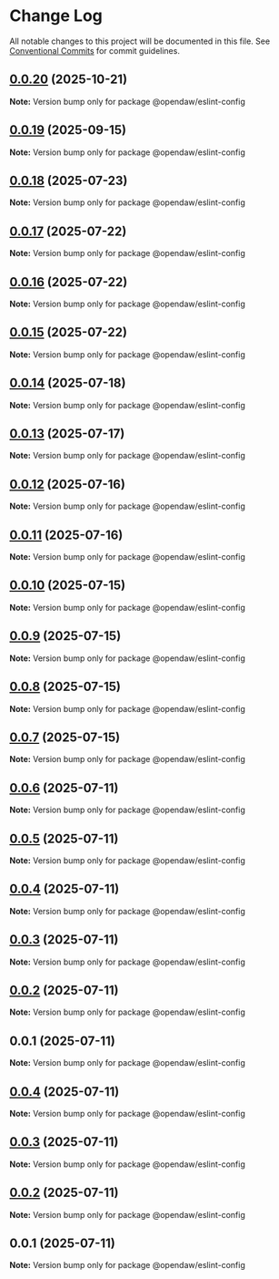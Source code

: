 # Change Log

All notable changes to this project will be documented in this file.
See [Conventional Commits](https://conventionalcommits.org) for commit guidelines.

## [0.0.20](https://github.com/andremichelle/openDAW/compare/@opendaw/eslint-config@0.0.19...@opendaw/eslint-config@0.0.20) (2025-10-21)

**Note:** Version bump only for package @opendaw/eslint-config

## [0.0.19](https://github.com/andremichelle/openDAW/compare/@opendaw/eslint-config@0.0.18...@opendaw/eslint-config@0.0.19) (2025-09-15)

**Note:** Version bump only for package @opendaw/eslint-config

## [0.0.18](https://github.com/andremichelle/openDAW/compare/@opendaw/eslint-config@0.0.17...@opendaw/eslint-config@0.0.18) (2025-07-23)

**Note:** Version bump only for package @opendaw/eslint-config

## [0.0.17](https://github.com/andremichelle/openDAW/compare/@opendaw/eslint-config@0.0.16...@opendaw/eslint-config@0.0.17) (2025-07-22)

**Note:** Version bump only for package @opendaw/eslint-config

## [0.0.16](https://github.com/andremichelle/openDAW/compare/@opendaw/eslint-config@0.0.15...@opendaw/eslint-config@0.0.16) (2025-07-22)

**Note:** Version bump only for package @opendaw/eslint-config

## [0.0.15](https://github.com/andremichelle/openDAW/compare/@opendaw/eslint-config@0.0.14...@opendaw/eslint-config@0.0.15) (2025-07-22)

**Note:** Version bump only for package @opendaw/eslint-config

## [0.0.14](https://github.com/andremichelle/openDAW/compare/@opendaw/eslint-config@0.0.13...@opendaw/eslint-config@0.0.14) (2025-07-18)

**Note:** Version bump only for package @opendaw/eslint-config

## [0.0.13](https://github.com/andremichelle/openDAW/compare/@opendaw/eslint-config@0.0.12...@opendaw/eslint-config@0.0.13) (2025-07-17)

**Note:** Version bump only for package @opendaw/eslint-config

## [0.0.12](https://github.com/andremichelle/openDAW/compare/@opendaw/eslint-config@0.0.11...@opendaw/eslint-config@0.0.12) (2025-07-16)

**Note:** Version bump only for package @opendaw/eslint-config

## [0.0.11](https://github.com/andremichelle/openDAW/compare/@opendaw/eslint-config@0.0.10...@opendaw/eslint-config@0.0.11) (2025-07-16)

**Note:** Version bump only for package @opendaw/eslint-config

## [0.0.10](https://github.com/andremichelle/openDAW/compare/@opendaw/eslint-config@0.0.9...@opendaw/eslint-config@0.0.10) (2025-07-15)

**Note:** Version bump only for package @opendaw/eslint-config

## [0.0.9](https://github.com/andremichelle/openDAW/compare/@opendaw/eslint-config@0.0.8...@opendaw/eslint-config@0.0.9) (2025-07-15)

**Note:** Version bump only for package @opendaw/eslint-config

## [0.0.8](https://github.com/andremichelle/openDAW/compare/@opendaw/eslint-config@0.0.7...@opendaw/eslint-config@0.0.8) (2025-07-15)

**Note:** Version bump only for package @opendaw/eslint-config

## [0.0.7](https://github.com/andremichelle/openDAW/compare/@opendaw/eslint-config@0.0.6...@opendaw/eslint-config@0.0.7) (2025-07-15)

**Note:** Version bump only for package @opendaw/eslint-config

## [0.0.6](https://github.com/andremichelle/openDAW/compare/@opendaw/eslint-config@0.0.5...@opendaw/eslint-config@0.0.6) (2025-07-11)

**Note:** Version bump only for package @opendaw/eslint-config

## [0.0.5](https://github.com/andremichelle/openDAW/compare/@opendaw/eslint-config@0.0.4...@opendaw/eslint-config@0.0.5) (2025-07-11)

**Note:** Version bump only for package @opendaw/eslint-config

## [0.0.4](https://github.com/andremichelle/openDAW/compare/@opendaw/eslint-config@0.0.3...@opendaw/eslint-config@0.0.4) (2025-07-11)

**Note:** Version bump only for package @opendaw/eslint-config

## [0.0.3](https://github.com/andremichelle/openDAW/compare/@opendaw/eslint-config@0.0.2...@opendaw/eslint-config@0.0.3) (2025-07-11)

**Note:** Version bump only for package @opendaw/eslint-config

## [0.0.2](https://github.com/andremichelle/openDAW/compare/@opendaw/eslint-config@0.0.1...@opendaw/eslint-config@0.0.2) (2025-07-11)

**Note:** Version bump only for package @opendaw/eslint-config

## 0.0.1 (2025-07-11)

**Note:** Version bump only for package @opendaw/eslint-config

## [0.0.4](https://github.com/andremichelle/opendaw-turbo/compare/@opendaw/eslint-config@0.0.3...@opendaw/eslint-config@0.0.4) (2025-07-11)

**Note:** Version bump only for package @opendaw/eslint-config

## [0.0.3](https://github.com/andremichelle/opendaw-turbo/compare/@opendaw/eslint-config@0.0.2...@opendaw/eslint-config@0.0.3) (2025-07-11)

**Note:** Version bump only for package @opendaw/eslint-config

## [0.0.2](https://github.com/andremichelle/opendaw-turbo/compare/@opendaw/eslint-config@0.0.1...@opendaw/eslint-config@0.0.2) (2025-07-11)

**Note:** Version bump only for package @opendaw/eslint-config

## 0.0.1 (2025-07-11)

**Note:** Version bump only for package @opendaw/eslint-config
